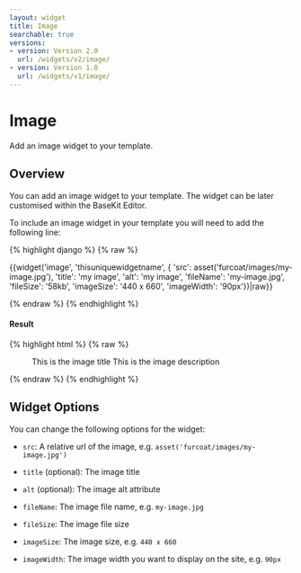 ```yaml
---
layout: widget
title: Image
searchable: true
versions:
- version: Version 2.0
  url: /widgets/v2/image/
- version: Version 1.0
  url: /widgets/v1/image/
---
```


# Image

Add an image widget to your template.

## Overview

You can add an image widget to your template. The widget can be later customised within the BaseKit Editor. 

To include an image widget in your template you will need to add the following line:

{% highlight django %}
{% raw %}

  {{widget('image', 'thisuniquewidgetname', { 'src': asset('furcoat/images/my-image.jpg'), 'title': 'my image', 'alt': 'my image', 'fileName': 'my-image.jpg', 'fileSize': '58kb', 'imageSize': '440 x 660', 'imageWidth': '90px'})|raw}}

{% endraw %}
{% endhighlight %}


<h4>Result</h4>
{% highlight html %}
{% raw %}

<div id="page-zones__main-widgets__ImageWidget" data-name="image" class="widget  widget--zone-widget">
  <div class="bk-image imagewidget  widget__imagewidget">
    <figure class="figure  imagewidget__figure">
      <a  href="#" data-image-href="//placehold.it/250x250" rel="lightbox"  title="This is the image title" class="image-link  imagewidget__image-link">
        <img class="image  imagewidget__image " src="//placehold.it/250x250" alt="" title="This is the image title" data-filename="" data-filesize="" data-imagesize=""  />
      </a>
      <figcaption class="caption  imagewidget__caption">
        <span class="image-title  imagewidget__image-title">This is the image title</span>
        <span class="image-description  imagewidget__image-description">This is the image description</span>
      </figcaption>
    </figure>
  </div>
</div>

{% endraw %}
{% endhighlight %}

## Widget Options

You can change the following options for the widget:

* ```src```: A relative url of the image, e.g. ```asset('furcoat/images/my-image.jpg')```

* ```title``` (optional): The image title

* ```alt``` (optional): The image alt attribute

* ```fileName```: The image file name, e.g. ```my-image.jpg```

* ```fileSize```: The image file size 

* ```imageSize```: The image size, e.g. ```440 x 660```

* ```imageWidth```: The image width you want to display on the site, e.g. ```90px```
